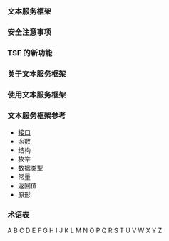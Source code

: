 ### 文本服务框架

### 安全注意事项

### TSF 的新功能

### 关于文本服务框架

### 使用文本服务框架

### 文本服务框架参考

- [接口](Reference/Interfaces.md)
- 函数
- 结构
- 枚举
- 数据类型
- 常量
- 返回值
- 原形

### 术语表

A
B
C
D
E
F
G
H
I
J
K
L
M
N
O
P
Q
R
S
T
U
V
W
X
Y
Z